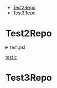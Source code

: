 * [Test2Repo](#Test2Repo)
* [Test3Repo](#Test3Repo)

# Test2Repo <a name="Test2Repo"></a>
<details><summary>test.psl</summary>
```c
test.c
```
</details>

[test.c](./test.c "Необязательная подсказка")

# Test3Repo <a name="Test3Repo"></a>
